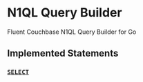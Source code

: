 # N1QL Query Builder
Fluent Couchbase N1QL Query Builder for Go

## Implemented Statements

### [`SELECT`](https://developer.couchbase.com/documentation/server/5.0/n1ql/n1ql-language-reference/select-syntax.html)

